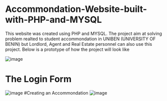 # Accommondation-Website-built-with-PHP-and-MYSQL
This website was created using PHP and MYSQL. The project aim at solving problem realted to student accommondation in UNIBEN (UNIVERSITY OF BENIN) but Lordlord, Agent and Real Estate personnel can also use this project. Below is a prototype of how the project will look like

![image](https://user-images.githubusercontent.com/74609778/154191960-545a16d4-a65f-475a-9bad-77fef1cb9dc6.png)

# The Login Form
![image](https://user-images.githubusercontent.com/74609778/154192489-2b023018-0748-4100-9375-dc4def0481c4.png)
#Creating an Accommondation
![image](https://user-images.githubusercontent.com/74609778/154192897-4aad1027-8b89-41ac-afa1-d5dd05bf98ab.png)
